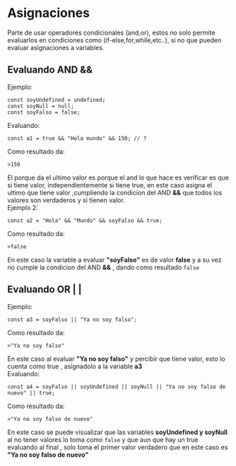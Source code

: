 # Asignaciones

Parte de usar operadores condicionales (and,or), estos no solo permite evaluarlos en condiciones como (if-else,for,while,etc..), si no que pueden evaluar asignaciones a variables.

## Evaluando AND &&

Ejemplo:

```
const soyUndefined = undefined;
const soyNull = null;
const soyFalso = false;
```

Evaluando:

```
const a1 = true && "Hola mundo" && 150; // ?
```

Como resultado da:

```
>150
```

El porque da el ultimo valor es porque el and lo que hace es verificar es que si tiene valor, independientemente si tiene true, en este caso asigna el ultimo que tiene valor ,cumpliendo la condicion del AND **&&** que todos los valores son verdaderos y si tienen valor.  
Ejemplo 2:

```
const a2 = "Hola" && "Mundo" && soyFalso && true;
```

Como resultado da:

```
>false
```

En este caso la variable a evaluar **"soyFalso"** es de valor **false** y a su vez no cumple la condicion del AND **&&** , dando como resultado `false`

## Evaluando OR | |

Ejemplo:

```
const a3 = soyFalso || "Ya no soy falso";
```

Como resultado da:

```
>"Ya no soy falso"
```

En este caso al evaluar **"Ya no soy falso"** y percibir que tiene valor, esto lo cuenta como true , asignadolo a la variable **a3**  
Evaluando:

```
const a4 = soyFalso || soyUndefined || soyNull || "Ya no soy falso de nuevo" || true;
```

Como resultado da:

```
>"Ya no soy falso de nuevo"
```

En este caso se puede visualizar que las variables **soyUndefined y soyNull** al no tener valores lo toma como `false` y que aun que hay un true evaluando al final , solo toma el primer valor verdadero que en este caso es **"Ya no soy falso de nuevo"**

